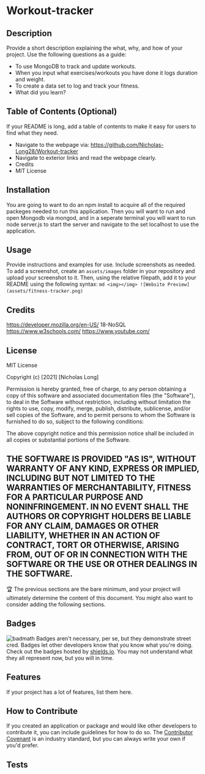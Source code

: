 # Workout-tracker
## Description
Provide a short description explaining the what, why, and how of your project. Use the following questions as a guide:
- To use MongoDB to track and update workouts.
- When you input what exercises/workouts you have done it logs duration and weight. 
- To create a data set to log and track your fitness.
- What did you learn?
## Table of Contents (Optional)
If your README is long, add a table of contents to make it easy for users to find what they need.
- Navigate to the webpage via: https://github.com/Nicholas-Long28/Workout-tracker
- Navigate to exterior links and read the webpage clearly. 
- Credits
- MIT License
## Installation
You are going to want to do an npm install to acquire all of the required packeges needed to run this application. Then you will want to run and open Mongodb via mongod, and in a seperate terminal you will want to run node server.js to start the server and navigate to the set localhost to use the application.  
## Usage
Provide instructions and examples for use. Include screenshots as needed.
To add a screenshot, create an `assets/images` folder in your repository and upload your screenshot to it. Then, using the relative filepath, add it to your README using the following syntax:
    ```md
    <img></img>
    ![Website Preview](assets/fitness-tracker.png)
    ```
## Credits
https://developer.mozilla.org/en-US/
18-NoSQL
https://www.w3schools.com/
https://www.youtube.com/

## License
MIT License

Copyright (c) [2021] [Nicholas Long]

Permission is hereby granted, free of charge, to any person obtaining a copy
of this software and associated documentation files (the "Software"), to deal
in the Software without restriction, including without limitation the rights
to use, copy, modify, merge, publish, distribute, sublicense, and/or sell
copies of the Software, and to permit persons to whom the Software is
furnished to do so, subject to the following conditions:

The above copyright notice and this permission notice shall be included in all
copies or substantial portions of the Software.

THE SOFTWARE IS PROVIDED "AS IS", WITHOUT WARRANTY OF ANY KIND, EXPRESS OR
IMPLIED, INCLUDING BUT NOT LIMITED TO THE WARRANTIES OF MERCHANTABILITY,
FITNESS FOR A PARTICULAR PURPOSE AND NONINFRINGEMENT. IN NO EVENT SHALL THE
AUTHORS OR COPYRIGHT HOLDERS BE LIABLE FOR ANY CLAIM, DAMAGES OR OTHER
LIABILITY, WHETHER IN AN ACTION OF CONTRACT, TORT OR OTHERWISE, ARISING FROM,
OUT OF OR IN CONNECTION WITH THE SOFTWARE OR THE USE OR OTHER DEALINGS IN THE
SOFTWARE.
---
🏆 The previous sections are the bare minimum, and your project will ultimately determine the content of this document. You might also want to consider adding the following sections.
## Badges
![badmath](https://img.shields.io/github/languages/top/nielsenjared/badmath)
Badges aren't necessary, per se, but they demonstrate street cred. Badges let other developers know that you know what you're doing. Check out the badges hosted by [shields.io](https://shields.io/). You may not understand what they all represent now, but you will in time.
## Features
If your project has a lot of features, list them here.
## How to Contribute
If you created an application or package and would like other developers to contribute it, you can include guidelines for how to do so. The [Contributor Covenant](https://www.contributor-covenant.org/) is an industry standard, but you can always write your own if you'd prefer.
## Tests
